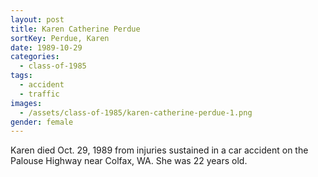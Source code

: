 ```yaml
---
layout: post
title: Karen Catherine Perdue
sortKey: Perdue, Karen
date: 1989-10-29
categories:
  - class-of-1985
tags:
  - accident
  - traffic
images:
  - /assets/class-of-1985/karen-catherine-perdue-1.png
gender: female
---
```


Karen died Oct. 29, 1989 from injuries sustained in a car accident on the Palouse Highway near Colfax, WA. She was 22 years old.
